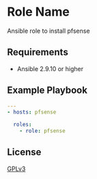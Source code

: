 Role Name
=========

Ansible role to install pfsense

Requirements
------------

- Ansible 2.9.10 or higher

Example Playbook
----------------

```yml
---
- hosts: pfsense

  roles:
    - role: pfsense
```

License
-------

[GPLv3](LICENSE)
